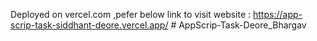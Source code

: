 Deployed on vercel.com ,pefer below link to visit website :
https://app-scrip-task-siddhant-deore.vercel.app/
#   A p p S c r i p - T a s k - D e o r e _ B h a r g a v  
 